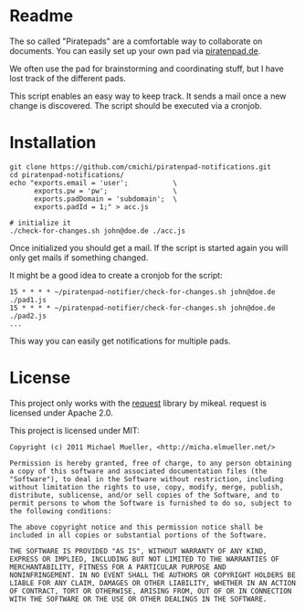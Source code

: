 # Readme

The so called "Piratepads" are a comfortable way to collaborate on documents. 
You can easily set up your own pad via [piratenpad.de](http://piratenpad.de).

We often use the pad for brainstorming and coordinating stuff, but I have lost
track of the different pads.

This script enables an easy way to keep track. It sends a mail once a new change
is discovered. The script should be executed via a cronjob.


# Installation

	git clone https://github.com/cmichi/piratenpad-notifications.git
	cd piratenpad-notifications/
	echo "exports.email = 'user'; 			\
		  exports.pw = 'pw';      			\
		  exports.padDomain = 'subdomain'; 	\
		  exports.padId = 1;" > acc.js
	
	# initialize it
	./check-for-changes.sh john@doe.de ./acc.js
	
Once initialized you should get a mail. If the script is started again 
you will only get mails if something changed. 

It might be a good idea to create a cronjob for the script:

	15 * * * * ~/piratenpad-notifier/check-for-changes.sh john@doe.de ./pad1.js
	15 * * * * ~/piratenpad-notifier/check-for-changes.sh john@doe.de ./pad2.js
	...
	
This way you can easily get notifications for multiple pads.
		

# License

This project only works with the [request](https://github.com/mikeal/request) library 
by mikeal. request is licensed under Apache 2.0. 

This project is licensed under MIT:

	Copyright (c) 2011 Michael Mueller, <http://micha.elmueller.net/>
	
	Permission is hereby granted, free of charge, to any person obtaining
	a copy of this software and associated documentation files (the
	"Software"), to deal in the Software without restriction, including
	without limitation the rights to use, copy, modify, merge, publish,
	distribute, sublicense, and/or sell copies of the Software, and to
	permit persons to whom the Software is furnished to do so, subject to
	the following conditions:

	The above copyright notice and this permission notice shall be
	included in all copies or substantial portions of the Software.

	THE SOFTWARE IS PROVIDED "AS IS", WITHOUT WARRANTY OF ANY KIND,
	EXPRESS OR IMPLIED, INCLUDING BUT NOT LIMITED TO THE WARRANTIES OF
	MERCHANTABILITY, FITNESS FOR A PARTICULAR PURPOSE AND
	NONINFRINGEMENT. IN NO EVENT SHALL THE AUTHORS OR COPYRIGHT HOLDERS BE
	LIABLE FOR ANY CLAIM, DAMAGES OR OTHER LIABILITY, WHETHER IN AN ACTION
	OF CONTRACT, TORT OR OTHERWISE, ARISING FROM, OUT OF OR IN CONNECTION
	WITH THE SOFTWARE OR THE USE OR OTHER DEALINGS IN THE SOFTWARE.